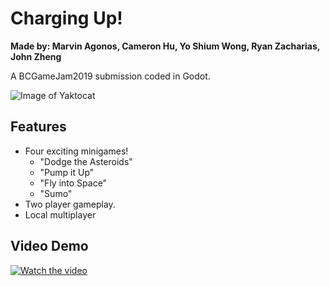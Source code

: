 # Charging Up!
**Made by: Marvin Agonos, Cameron Hu, Yo Shium Wong, Ryan Zacharias, John Zheng**

A BCGameJam2019 submission coded in Godot.

![Image of Yaktocat](https://i.imgur.com/8HzDKtI.png)

## Features
- Four exciting minigames!
	- "Dodge the Asteroids"
	- "Pump it Up"
	- "Fly into Space"
	- "Sumo"
- Two player gameplay.
- Local multiplayer
## Video Demo

[![Watch the video](https://i.imgur.com/TwIcPqE.jpg)](https://www.youtube.com/watch?v=wghuUpWEi4A)

